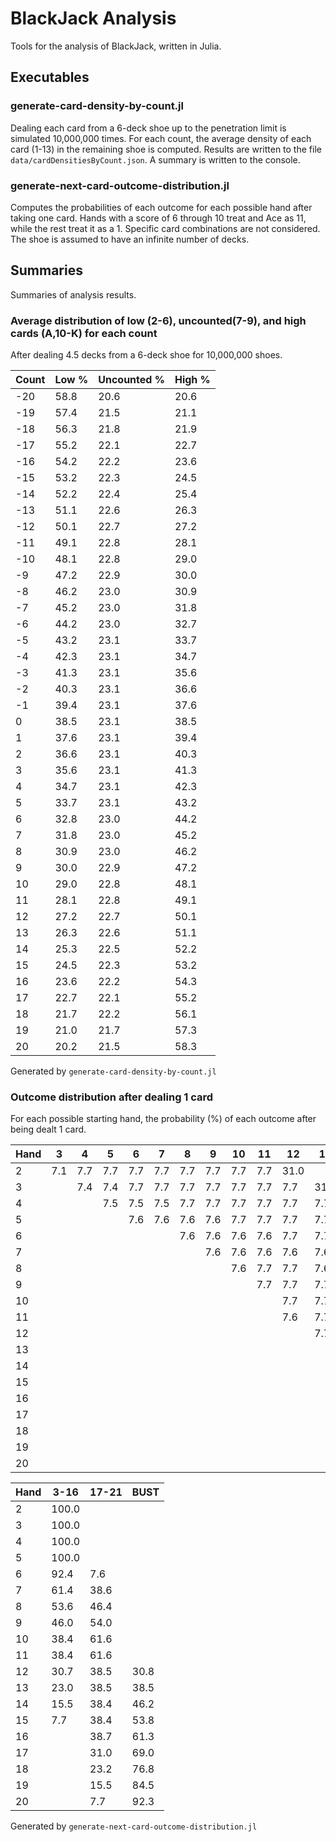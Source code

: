 # BlackJack Analysis

Tools for the analysis of BlackJack, written in Julia.

## Executables

### generate-card-density-by-count.jl
Dealing each card from a 6-deck shoe up to the penetration limit is simulated 10,000,000 times. For each count, the
average density of each card (1-13) in the remaining shoe is computed. Results are written to the file
`data/cardDensitiesByCount.json`. A summary is written to the console.

### generate-next-card-outcome-distribution.jl
Computes the probabilities of each outcome for each possible hand after taking one card. Hands with a score of 6 through 10 treat and Ace as 11, while the rest treat it as a 1. Specific card combinations are not considered. The shoe is assumed to have an infinite number of decks.

## Summaries
Summaries of analysis results.

### Average distribution of low (2-6), uncounted(7-9), and high cards (A,10-K) for each count
After dealing 4.5 decks from a 6-deck shoe for 10,000,000 shoes.

| Count | Low % | Uncounted % | High % |
|-------|-------|-------------|--------|
| -20   | 58.8  |    20.6     |  20.6  |
| -19   | 57.4  |    21.5     |  21.1  |
| -18   | 56.3  |    21.8     |  21.9  |
| -17   | 55.2  |    22.1     |  22.7  |
| -16   | 54.2  |    22.2     |  23.6  |
| -15   | 53.2  |    22.3     |  24.5  |
| -14   | 52.2  |    22.4     |  25.4  |
| -13   | 51.1  |    22.6     |  26.3  |
| -12   | 50.1  |    22.7     |  27.2  |
| -11   | 49.1  |    22.8     |  28.1  |
| -10   | 48.1  |    22.8     |  29.0  |
| -9    | 47.2  |    22.9     |  30.0  |
| -8    | 46.2  |    23.0     |  30.9  |
| -7    | 45.2  |    23.0     |  31.8  |
| -6    | 44.2  |    23.0     |  32.7  |
| -5    | 43.2  |    23.1     |  33.7  |
| -4    | 42.3  |    23.1     |  34.7  |
| -3    | 41.3  |    23.1     |  35.6  |
| -2    | 40.3  |    23.1     |  36.6  |
| -1    | 39.4  |    23.1     |  37.6  |
| 0     | 38.5  |    23.1     |  38.5  |
| 1     | 37.6  |    23.1     |  39.4  |
| 2     | 36.6  |    23.1     |  40.3  |
| 3     | 35.6  |    23.1     |  41.3  |
| 4     | 34.7  |    23.1     |  42.3  |
| 5     | 33.7  |    23.1     |  43.2  |
| 6     | 32.8  |    23.0     |  44.2  |
| 7     | 31.8  |    23.0     |  45.2  |
| 8     | 30.9  |    23.0     |  46.2  |
| 9     | 30.0  |    22.9     |  47.2  |
| 10    | 29.0  |    22.8     |  48.1  |
| 11    | 28.1  |    22.8     |  49.1  |
| 12    | 27.2  |    22.7     |  50.1  |
| 13    | 26.3  |    22.6     |  51.1  |
| 14    | 25.3  |    22.5     |  52.2  |
| 15    | 24.5  |    22.3     |  53.2  |
| 16    | 23.6  |    22.2     |  54.3  |
| 17    | 22.7  |    22.1     |  55.2  |
| 18    | 21.7  |    22.2     |  56.1  |
| 19    | 21.0  |    21.7     |  57.3  |
| 20    | 20.2  |    21.5     |  58.3  |
  
Generated by `generate-card-density-by-count.jl`

### Outcome distribution after dealing 1 card
For each possible starting hand, the probability (%) of each outcome after being dealt 1 card.

| Hand |   3  |   4  |   5  |   6  |   7  |   8  |   9  |   10 |   11 |   12 |   13 |   14 |   15 |   16 |   17 |   18 |   19 |   20 |   21 | BUST |
|------|------|------|------|------|------|------|------|------|------|------|------|------|------|------|------|------|------|------|------|----- |
|   2  |  7.1 |  7.7 |  7.7 |  7.7 |  7.7 |  7.7 |  7.7 |  7.7 |  7.7 | 31.0 |      |      |      |      |      |      |      |      |      |      |
|   3  |      |  7.4 |  7.4 |  7.7 |  7.7 |  7.7 |  7.7 |  7.7 |  7.7 |  7.7 | 31.0 |      |      |      |      |      |      |      |      |      |
|   4  |      |      |  7.5 |  7.5 |  7.5 |  7.7 |  7.7 |  7.7 |  7.7 |  7.7 |  7.7 | 31.0 |      |      |      |      |      |      |      |      |
|   5  |      |      |      |  7.6 |  7.6 |  7.6 |  7.6 |  7.7 |  7.7 |  7.7 |  7.7 |  7.7 | 31.0 |      |      |      |      |      |      |      |
|   6  |      |      |      |      |      |  7.6 |  7.6 |  7.6 |  7.6 |  7.7 |  7.7 |  7.7 |  7.7 | 31.0 |  7.6 |      |      |      |      |      |
|   7  |      |      |      |      |      |      |  7.6 |  7.6 |  7.6 |  7.6 |  7.6 |  7.7 |  7.7 |  7.7 | 31.0 |  7.6 |      |      |      |      |
|   8  |      |      |      |      |      |      |      |  7.6 |  7.7 |  7.7 |  7.6 |  7.6 |  7.6 |  7.7 |  7.7 | 31.0 |  7.7 |      |      |      |
|   9  |      |      |      |      |      |      |      |      |  7.7 |  7.7 |  7.7 |  7.7 |  7.7 |  7.7 |  7.7 |  7.7 | 31.0 |  7.7 |      |      |
|  10  |      |      |      |      |      |      |      |      |      |  7.7 |  7.7 |  7.7 |  7.7 |  7.7 |  7.7 |  7.7 |  7.7 | 31.0 |  7.7 |      |
|  11  |      |      |      |      |      |      |      |      |      |  7.6 |  7.7 |  7.7 |  7.7 |  7.7 |  7.7 |  7.7 |  7.7 |  7.7 | 30.8 |      |
|  12  |      |      |      |      |      |      |      |      |      |      |  7.7 |  7.6 |  7.7 |  7.7 |  7.7 |  7.7 |  7.7 |  7.7 |  7.7 | 30.8 |
|  13  |      |      |      |      |      |      |      |      |      |      |      |  7.7 |  7.7 |  7.6 |  7.7 |  7.7 |  7.7 |  7.7 |  7.7 | 38.5 |
|  14  |      |      |      |      |      |      |      |      |      |      |      |      |  7.7 |  7.7 |  7.7 |  7.5 |  7.7 |  7.7 |  7.7 | 46.2 |
|  15  |      |      |      |      |      |      |      |      |      |      |      |      |      |  7.7 |  7.7 |  7.7 |  7.7 |  7.5 |  7.7 | 53.8 |
|  16  |      |      |      |      |      |      |      |      |      |      |      |      |      |      |  7.7 |  7.7 |  7.7 |  7.7 |  7.7 | 61.3 |
|  17  |      |      |      |      |      |      |      |      |      |      |      |      |      |      |      |  7.7 |  7.7 |  7.7 |  7.7 | 69.0 |
|  18  |      |      |      |      |      |      |      |      |      |      |      |      |      |      |      |      |  7.7 |  7.7 |  7.7 | 76.8 |
|  19  |      |      |      |      |      |      |      |      |      |      |      |      |      |      |      |      |      |  7.7 |  7.7 | 84.5 |
|  20  |      |      |      |      |      |      |      |      |      |      |      |      |      |      |      |      |      |      |  7.7 | 92.3 |

| Hand |  3-16 | 17-21 |  BUST |    
|------|-------|-------|-------|
|   2  | 100.0 |       |       |
|   3  | 100.0 |       |       |
|   4  | 100.0 |       |       |
|   5  | 100.0 |       |       |
|   6  |  92.4 |   7.6 |       |
|   7  |  61.4 |  38.6 |       |
|   8  |  53.6 |  46.4 |       |
|   9  |  46.0 |  54.0 |       |
|  10  |  38.4 |  61.6 |       |
|  11  |  38.4 |  61.6 |       |
|  12  |  30.7 |  38.5 |  30.8 |
|  13  |  23.0 |  38.5 |  38.5 |
|  14  |  15.5 |  38.4 |  46.2 |
|  15  |   7.7 |  38.4 |  53.8 |
|  16  |       |  38.7 |  61.3 |
|  17  |       |  31.0 |  69.0 |
|  18  |       |  23.2 |  76.8 |
|  19  |       |  15.5 |  84.5 |
|  20  |       |   7.7 |  92.3 |

Generated by `generate-next-card-outcome-distribution.jl`
